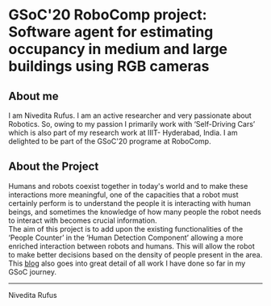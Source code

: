 # GSoC'20 RoboComp project: Software agent for estimating occupancy in medium and large buildings using RGB cameras

 
## About me

I am Nivedita Rufus. I am an active researcher and very passionate about Robotics. So, owing to my passion I primarily work with ‘Self-Driving Cars’ which is also part of my research work at IIIT- Hyderabad, India. I am delighted to be part of the GSoC'20 programe at RoboComp.

## About the Project

Humans and robots coexist together in today's world and to make these interactions more meaningful, one of the capacities that a robot must certainly perform is to understand the people it is interacting with human beings, and sometimes the knowledge of how many people the robot needs to interact with becomes crucial information.  
The aim of this project is to add upon the existing functionalities of the ‘People Counter’ in the ‘Human Detection Component’ allowing a more enriched interaction between robots and humans. This will allow the robot to make better decisions based on the density of people present in the area. This [blog](https://niveditarufus.github.io/) also goes into great detail of all work I have done so far in my GSoC journey.  

* * *
Nivedita Rufus
